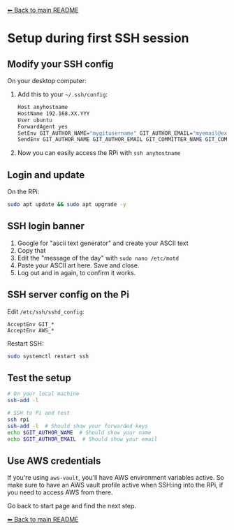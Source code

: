 [⬅ Back to main README](../README.md)

# Setup during first SSH session

## Modify your SSH config

On your desktop computer:

1. Add this to your `~/.ssh/config`:
   ```bash
   Host anyhostname
   HostName 192.168.XX.YYY
   User ubuntu
   ForwardAgent yes
   SetEnv GIT_AUTHOR_NAME="mygitusername" GIT_AUTHOR_EMAIL="myemail@example.com" GIT_COMMITTER_NAME="mygitusername" GIT_COMMITTER_EMAIL="myemail@example.com"
   SendEnv GIT_AUTHOR_NAME GIT_AUTHOR_EMAIL GIT_COMMITTER_NAME GIT_COMMITTER_EMAIL AWS_VAULT AWS_REGION AWS_DEFAULT_REGION AWS_ACCESS_KEY_ID AWS_SECRET_ACCESS_KEY AWS_SESSION_TOKEN AWS_CREDENTIAL_EXPIRATION
   ```
1. Now you can easily access the RPi with `ssh anyhostname`

## Login and update

On the RPi:

```bash
sudo apt update && sudo apt upgrade -y
```

## SSH login banner

1. Google for "ascii text generator" and create your ASCII text
1. Copy that
1. Edit the "message of the day" with `sudo nano /etc/motd`
1. Paste your ASCII art here. Save and close.
1. Log out and in again, to confirm it works.

## SSH server config on the Pi

Edit `/etc/ssh/sshd_config`:

```
AcceptEnv GIT_*
AcceptEnv AWS_*
```

Restart SSH:

```bash
sudo systemctl restart ssh
```

## Test the setup

```bash
# On your local machine
ssh-add -l

# SSH to Pi and test
ssh rpi
ssh-add -l  # Should show your forwarded keys
echo $GIT_AUTHOR_NAME  # Should show your name
echo $GIT_AUTHOR_EMAIL  # Should show your email
```

## Use AWS credentials

If you're using `aws-vault`, you'll have AWS environment variables active. So make sure to have an AWS vault profile active when SSH:ing into the RPi, if you need to access AWS from there.

Go back to start page and find the next step.

[⬅ Back to main README](../README.md)

